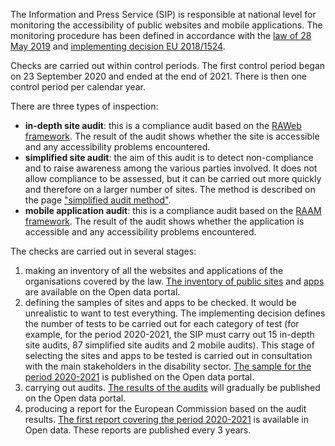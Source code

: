The Information and Press Service (SIP) is responsible at national level for monitoring the accessibility of public websites and mobile applications. The monitoring procedure has been defined in accordance with the [law of 28 May 2019](http://legilux.public.lu/eli/etat/leg/loi/2019/05/28/a373/jo) and [implementing decision EU 2018/1524](https://eur-lex.europa.eu/legal-content/FR/TXT/?uri=CELEX%3A32018D1524). 

Checks are carried out within control periods. The first control period began on 23 September 2020 and ended at the end of 2021. There is then one control period per calendar year.

There are three types of inspection: 

- **in-depth site audit**: this is a compliance audit based on the [RAWeb framework](../raweb1/index.html). The result of the audit shows whether the site is accessible and any accessibility problems encountered.
- **simplified site audit**: the aim of this audit is to detect non-compliance and to raise awareness among the various parties involved. It does not allow compliance to be assessed, but it can be carried out more quickly and therefore on a larger number of sites. The method is described on the page ["simplified audit method"](./controle-simplifie.html).
- **mobile application audit**: this is a compliance audit based on the [RAAM framework](../raam1/index.html). The result of the audit shows whether the application is accessible and any accessibility problems encountered.

The checks are carried out in several stages:

1. making an inventory of all the websites and applications of the organisations covered by the law. [The inventory of public sites](https://data.public.lu/fr/datasets/inventaire-des-sites-publics/) and [apps](https://data.public.lu/fr/datasets/inventaire-des-applications-mobiles-publiques/) are available on the Open data portal.
2. defining the samples of sites and apps to be checked. It would be unrealistic to want to test everything. The implementing decision defines the number of tests to be carried out for each category of test (for example, for the period 2020-2021, the SIP must carry out 15 in-depth site audits, 87 simplified site audits and 2 mobile audits). This stage of selecting the sites and apps to be tested is carried out in consultation with the main stakeholders in the disability sector. [The sample for the period 2020-2021](https://data.public.lu/fr/datasets/echantillon-pour-le-controle-de-laccessibilite-numerique-2020-2021/) is published on the Open data portal.
3. carrying out audits. [The results of the audits](https://data.public.lu/fr/datasets/audits-complets-de-laccessibilite-numerique/) will gradually be published on the Open data portal.
4. producing a report for the European Commission based on the audit results. [The first report covering the period 2020-2021](https://data.public.lu/fr/datasets/digital-accessibility-monitoring-report-2020-2021/) is available in Open data. These reports are published every 3 years.

